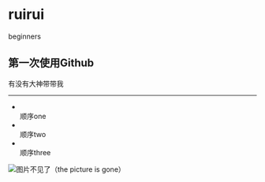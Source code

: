 # ruirui
beginners

<!DOCTYPE html>
<html lang="en">
<main>
    <meta charset="UTF-8">

</head>
<body>
  <h2>第一次使用Github</h2>
  <p>有没有大神带带我</p><hr />
  <ul>
    <li></li>顺序one
    <li></li>顺序two
    <li></li>顺序three
  </ul>
  <img src="#" alt="图片不见了（the picture is gone）"><br />
  <a href="http://baidu.com"></a>
 <!---->
</main>
</html>
